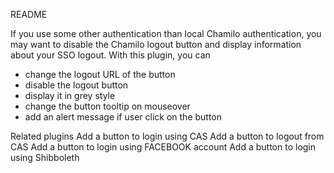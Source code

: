 README

If you use some other authentication than local Chamilo authentication, 
you may want to disable the Chamilo logout button and display information about your SSO logout.
With this plugin, you can

- change the logout URL of the button
- disable the logout button
- display it in grey style
- change the button tooltip on mouseover
- add an alert message if user click on the button

Related plugins 
Add a button to login using CAS
Add a button to logout from CAS
Add a button to login using FACEBOOK account
Add a button to login using Shibboleth
